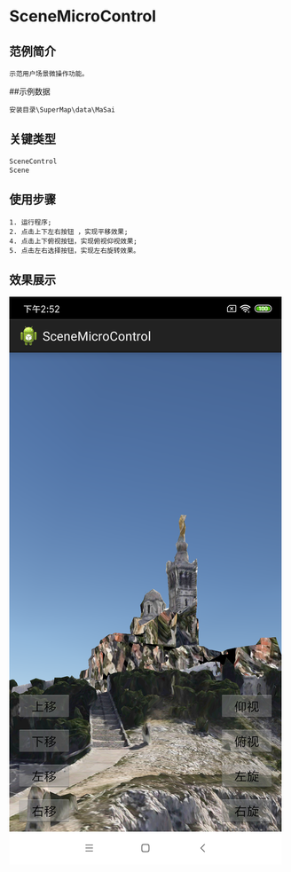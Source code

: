 # SceneMicroControl

## 范例简介
	示范用户场景微操作功能。

##示例数据

	安装目录\SuperMap\data\MaSai

## 关键类型
	SceneControl
	Scene

## 使用步骤
	1. 运行程序;
    2. 点击上下左右按钮 ，实现平移效果;
    4. 点击上下俯视按钮，实现俯视仰视效果;
    5. 点击左右选择按钮，实现左右旋转效果。

## 效果展示

![image](SceneMicroControl.png)
